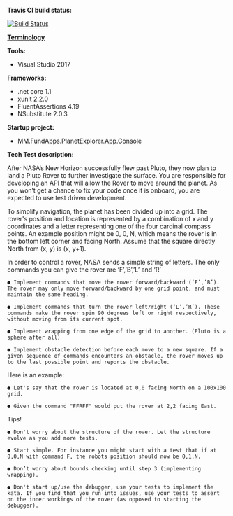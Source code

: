﻿**Travis CI build status:**

[![Build Status](https://travis-ci.org/mantuzas/MM.FundApps.PlanetExplorer.svg?branch=master)](https://travis-ci.org/mantuzas/MM.FundApps.PlanetExplorer)


**[Terminology](Terminology.md)**


**Tools:**
* Visual Studio 2017

**Frameworks:**
* .net core 1.1
* xunit 2.2.0
* FluentAssertions 4.19
* NSubstitute 2.0.3

**Startup project:**
* MM.FundApps.PlanetExplorer.App.Console


**Tech Test description:**

After NASA’s New Horizon successfully flew past Pluto, they now plan to land a Pluto Rover to further investigate the surface. You are responsible for developing an API that will allow the Rover to move around the planet. As you won’t get a chance to fix your code once it is on­board, you are expected to use test driven development.

To simplify navigation, the planet has been divided up into a grid. The rover's position and location is represented by a combination of x and y coordinates and a letter representing one of the four cardinal compass points. An example position might be 0, 0, N, which means the rover is in the bottom left corner and facing North. Assume that the square directly North from (x, y) is (x, y+1).

In order to control a rover, NASA sends a simple string of letters. The only commands you can give the rover are ‘F’,’B’,’L’ and ‘R’

    ● Implement commands that move the rover forward/backward (‘F’,’B’). The rover may only move forward/backward by one grid point, and must maintain the same heading.

    ● Implement commands that turn the rover left/right (‘L’,’R’). These commands make the rover spin 90 degrees left or right respectively, without moving from its current spot.

    ● Implement wrapping from one edge of the grid to another. (Pluto is a sphere after all)

    ● Implement obstacle detection before each move to a new square. If a given sequence of commands encounters an obstacle, the rover moves up to the last possible point and reports the obstacle.


Here is an example:

    ● Let's say that the rover is located at 0,0 facing North on a 100x100 grid.

    ● Given the command "FFRFF" would put the rover at 2,2 facing East.


Tips!

    ● Don't worry about the structure of the rover. Let the structure evolve as you add more tests.

    ● Start simple. For instance you might start with a test that if at 0,0,N with command F, the robots position should now be 0,1,N.

    ● Don’t worry about bounds checking until step 3 (implementing wrapping).

    ● Don't start up/use the debugger, use your tests to implement the kata. If you find that you run into issues, use your tests to assert on the inner workings of the rover (as opposed to starting the debugger).